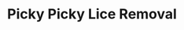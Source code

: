 ---
title: "Picky Picky Lice Removal"
url: /vancouver/picky-picky-lice-removal/
shop: hairdresser
---